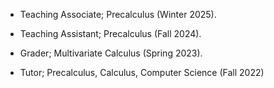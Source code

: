 - Teaching Associate; Precalculus (Winter 2025).

- Teaching Assistant; Precalculus (Fall 2024).

- Grader; Multivariate Calculus (Spring 2023).

- Tutor; Precalculus, Calculus, Computer Science (Fall 2022)